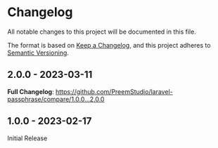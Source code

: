 # Changelog

All notable changes to this project will be documented in this file.

The format is based on [Keep a Changelog](https://keepachangelog.com/en/1.0.0/),
and this project adheres to [Semantic Versioning](https://semver.org/spec/v2.0.0.html).

## 2.0.0 - 2023-03-11

**Full Changelog**: https://github.com/PreemStudio/laravel-passphrase/compare/1.0.0...2.0.0

## 1.0.0 - 2023-02-17

Initial Release
